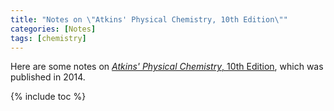 ```yaml
---
title: "Notes on \"Atkins' Physical Chemistry, 10th Edition\""
categories: [Notes]
tags: [chemistry]
---
```


Here are some notes on [*Atkins' Physical Chemistry*, 10th Edition](https://www.amazon.co.uk/Atkins-Physical-Chemistry-Peter/dp/019969740X), which was published in 2014.

{% include toc %}
